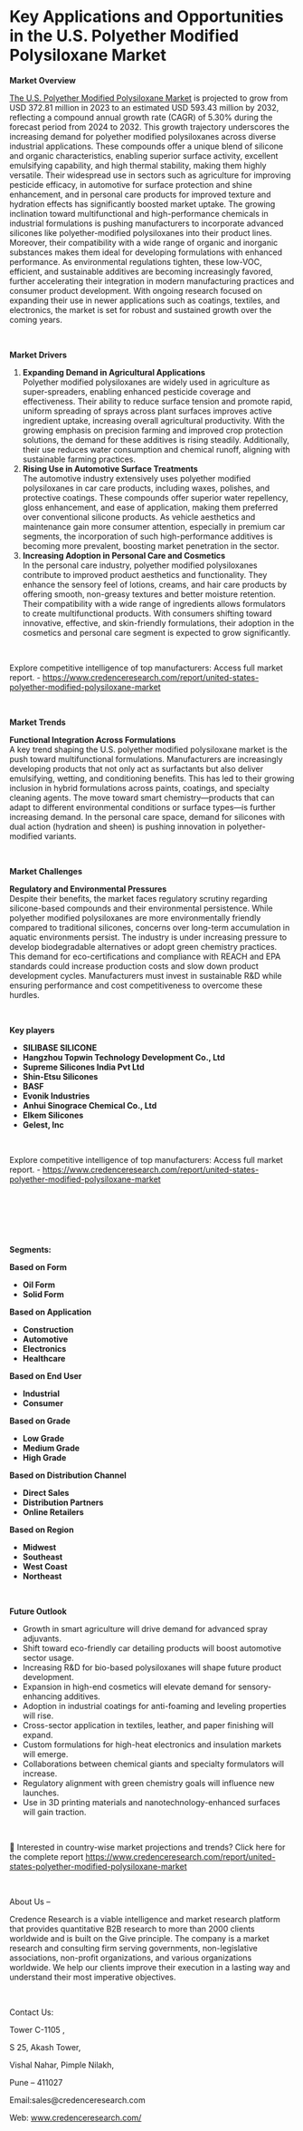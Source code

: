 # Key Applications and Opportunities in the U.S. Polyether Modified Polysiloxane Market


<p><strong>Market Overview</strong></p>
<p><a href="https://www.credenceresearch.com/report/united-states-polyether-modified-polysiloxane-market">The U.S. Polyether Modified Polysiloxane Market</a> is projected to grow from USD 372.81 million in 2023 to an estimated USD 593.43 million by 2032, reflecting a compound annual growth rate (CAGR) of 5.30% during the forecast period from 2024 to 2032. This growth trajectory underscores the increasing demand for polyether modified polysiloxanes across diverse industrial applications. These compounds offer a unique blend of silicone and organic characteristics, enabling superior surface activity, excellent emulsifying capability, and high thermal stability, making them highly versatile. Their widespread use in sectors such as agriculture for improving pesticide efficacy, in automotive for surface protection and shine enhancement, and in personal care products for improved texture and hydration effects has significantly boosted market uptake. The growing inclination toward multifunctional and high-performance chemicals in industrial formulations is pushing manufacturers to incorporate advanced silicones like polyether-modified polysiloxanes into their product lines. Moreover, their compatibility with a wide range of organic and inorganic substances makes them ideal for developing formulations with enhanced performance. As environmental regulations tighten, these low-VOC, efficient, and sustainable additives are becoming increasingly favored, further accelerating their integration in modern manufacturing practices and consumer product development. With ongoing research focused on expanding their use in newer applications such as coatings, textiles, and electronics, the market is set for robust and sustained growth over the coming years.</p>
<p><strong>&nbsp;</strong></p>
<p><strong>Market Drivers</strong></p>
<ol>
<li><strong> Expanding Demand in Agricultural Applications</strong><br data-start="1771" data-end="1774" /> Polyether modified polysiloxanes are widely used in agriculture as super-spreaders, enabling enhanced pesticide coverage and effectiveness. Their ability to reduce surface tension and promote rapid, uniform spreading of sprays across plant surfaces improves active ingredient uptake, increasing overall agricultural productivity. With the growing emphasis on precision farming and improved crop protection solutions, the demand for these additives is rising steadily. Additionally, their use reduces water consumption and chemical runoff, aligning with sustainable farming practices.</li>
<li data-start="2359" data-end="2939"><strong data-start="2359" data-end="2409"> Rising Use in Automotive Surface Treatments</strong><br data-start="2409" data-end="2412" /> The automotive industry extensively uses polyether modified polysiloxanes in car care products, including waxes, polishes, and protective coatings. These compounds offer superior water repellency, gloss enhancement, and ease of application, making them preferred over conventional silicone products. As vehicle aesthetics and maintenance gain more consumer attention, especially in premium car segments, the incorporation of such high-performance additives is becoming more prevalent, boosting market penetration in the sector.</li>
<li data-start="2941" data-end="3556"><strong data-start="2941" data-end="2998"> Increasing Adoption in Personal Care and Cosmetics</strong><br data-start="2998" data-end="3001" /> In the personal care industry, polyether modified polysiloxanes contribute to improved product aesthetics and functionality. They enhance the sensory feel of lotions, creams, and hair care products by offering smooth, non-greasy textures and better moisture retention. Their compatibility with a wide range of ingredients allows formulators to create multifunctional products. With consumers shifting toward innovative, effective, and skin-friendly formulations, their adoption in the cosmetics and personal care segment is expected to grow significantly.</li>
</ol>
<p>&nbsp;</p>
<p>Explore competitive intelligence of top manufacturers: Access full market report. - <a href="https://www.credenceresearch.com/report/united-states-polyether-modified-polysiloxane-market">https://www.credenceresearch.com/report/united-states-polyether-modified-polysiloxane-market</a></p>
<p>&nbsp;</p>
<p><strong>Market Trends</strong></p>
<p><strong>Functional Integration Across Formulations</strong><br data-start="3666" data-end="3669" /> A key trend shaping the U.S. polyether modified polysiloxane market is the push toward multifunctional formulations. Manufacturers are increasingly developing products that not only act as surfactants but also deliver emulsifying, wetting, and conditioning benefits. This has led to their growing inclusion in hybrid formulations across paints, coatings, and specialty cleaning agents. The move toward smart chemistry&mdash;products that can adapt to different environmental conditions or surface types&mdash;is further increasing demand. In the personal care space, demand for silicones with dual action (hydration and sheen) is pushing innovation in polyether-modified variants.</p>
<p><strong>&nbsp;</strong></p>
<p><strong>Market Challenges</strong></p>
<p><strong>Regulatory and Environmental Pressures</strong><br data-start="4400" data-end="4403" /> Despite their benefits, the market faces regulatory scrutiny regarding silicone-based compounds and their environmental persistence. While polyether modified polysiloxanes are more environmentally friendly compared to traditional silicones, concerns over long-term accumulation in aquatic environments persist. The industry is under increasing pressure to develop biodegradable alternatives or adopt green chemistry practices. This demand for eco-certifications and compliance with REACH and EPA standards could increase production costs and slow down product development cycles. Manufacturers must invest in sustainable R&amp;D while ensuring performance and cost competitiveness to overcome these hurdles.</p>
<p><strong>&nbsp;</strong></p>
<p><strong>Key players</strong></p>
<ul>
<li><strong>SILIBASE SILICONE</strong></li>
<li><strong>Hangzhou Topwin Technology Development Co., Ltd</strong></li>
<li><strong>Supreme Silicones India Pvt Ltd</strong></li>
<li><strong>Shin-Etsu Silicones</strong></li>
<li><strong>BASF</strong></li>
<li><strong>Evonik Industries</strong></li>
<li><strong>Anhui Sinograce Chemical Co., Ltd</strong></li>
<li><strong>Elkem Silicones</strong></li>
<li><strong>Gelest, Inc</strong></li>
</ul>
<p><strong>&nbsp;</strong></p>
<p>Explore competitive intelligence of top manufacturers: Access full market report. - <a href="https://www.credenceresearch.com/report/united-states-polyether-modified-polysiloxane-market">https://www.credenceresearch.com/report/united-states-polyether-modified-polysiloxane-market</a></p>
<p>&nbsp;</p>
<p><strong>&nbsp;</strong></p>
<p><strong>&nbsp;</strong></p>
<p><strong>Segments:</strong></p>
<p><strong>Based on Form</strong></p>
<ul>
<li><strong>Oil Form</strong></li>
<li><strong>Solid Form</strong></li>
</ul>
<p><strong>Based on Application</strong></p>
<ul>
<li><strong>Construction</strong></li>
<li><strong>Automotive</strong></li>
<li><strong>Electronics</strong></li>
<li><strong>Healthcare</strong></li>
</ul>
<p><strong>Based on End User</strong></p>
<ul>
<li><strong>Industrial</strong></li>
<li><strong>Consumer</strong></li>
</ul>
<p><strong>Based on Grade</strong></p>
<ul>
<li><strong>Low Grade</strong></li>
<li><strong>Medium Grade</strong></li>
<li><strong>High Grade</strong></li>
</ul>
<p><strong>Based on Distribution Channel</strong></p>
<ul>
<li><strong>Direct Sales</strong></li>
<li><strong>Distribution Partners</strong></li>
<li><strong>Online Retailers</strong></li>
</ul>
<p><strong>Based on Region</strong></p>
<ul>
<li><strong>Midwest</strong></li>
<li><strong>Southeast</strong></li>
<li><strong>West Coast</strong></li>
<li><strong>Northeast</strong></li>
</ul>
<p><strong>&nbsp;</strong></p>
<p><strong>Future Outlook </strong></p>
<ul>
<li>Growth in smart agriculture will drive demand for advanced spray adjuvants.</li>
<li>Shift toward eco-friendly car detailing products will boost automotive sector usage.</li>
<li>Increasing R&amp;D for bio-based polysiloxanes will shape future product development.</li>
<li>Expansion in high-end cosmetics will elevate demand for sensory-enhancing additives.</li>
<li>Adoption in industrial coatings for anti-foaming and leveling properties will rise.</li>
<li>Cross-sector application in textiles, leather, and paper finishing will expand.</li>
<li>Custom formulations for high-heat electronics and insulation markets will emerge.</li>
<li>Collaborations between chemical giants and specialty formulators will increase.</li>
<li>Regulatory alignment with green chemistry goals will influence new launches.</li>
<li>Use in 3D printing materials and nanotechnology-enhanced surfaces will gain traction.</li>
</ul>
<p>&nbsp;</p>
<p>📌 Interested in country-wise market projections and trends? Click here for the complete report <a href="https://www.credenceresearch.com/report/united-states-polyether-modified-polysiloxane-market">https://www.credenceresearch.com/report/united-states-polyether-modified-polysiloxane-market</a></p>
<p>&nbsp;</p>
<p>About Us &ndash;</p>
<p>Credence Research is a viable intelligence and market research platform that provides quantitative B2B research to more than 2000 clients worldwide and is built on the Give principle. The company is a market research and consulting firm serving governments, non-legislative associations, non-profit organizations, and various organizations worldwide. We help our clients improve their execution in a lasting way and understand their most imperative objectives.</p>
<p>&nbsp;</p>
<p>Contact Us:</p>
<p>Tower C-1105 ,</p>
<p>S 25, Akash Tower,</p>
<p>Vishal Nahar, Pimple Nilakh,</p>
<p>Pune &ndash; 411027</p>
<p>Email:sales@credenceresearch.com</p>
<p>Web: <a href="http://www.credenceresearch.com/">www.credenceresearch.com/</a></p>
